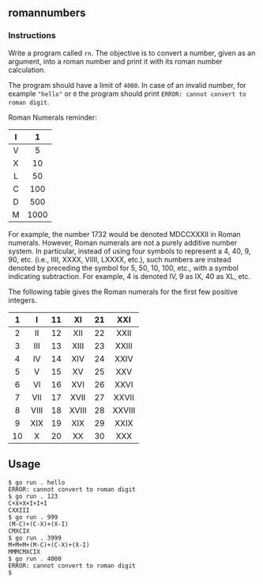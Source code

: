 ## romannumbers

### Instructions

Write a program called `rn`. The objective is to convert a number, given as an argument, into a roman number and print it with its roman number calculation.

The program should have a limit of `4000`. In case of an invalid number, for example `"hello"` or `0` the program should print `ERROR: cannot convert to roman digit`.

Roman Numerals reminder:

|  I  |  1   |
| :-: | :--: |
|  V  |  5   |
|  X  |  10  |
|  L  |  50  |
|  C  | 100  |
|  D  | 500  |
|  M  | 1000 |

For example, the number 1732 would be denoted MDCCXXXII in Roman numerals. However, Roman numerals are not a purely additive number system. In particular, instead of using four symbols to represent a 4, 40, 9, 90, etc. (i.e., IIII, XXXX, VIIII, LXXXX, etc.), such numbers are instead denoted by preceding the symbol for 5, 50, 10, 100, etc., with a symbol indicating subtraction. For example, 4 is denoted IV, 9 as IX, 40 as XL, etc.

The following table gives the Roman numerals for the first few positive integers.

|  1  |  I   | 11  |  XI   | 21  |  XXI   |
| :-: | :--: | :-: | :---: | :-: | :----: |
|  2  |  II  | 12  |  XII  | 22  |  XXII  |
|  3  | III  | 13  | XIII  | 23  | XXIII  |
|  4  |  IV  | 14  |  XIV  | 24  |  XXIV  |
|  5  |  V   | 15  |  XV   | 25  |  XXV   |
|  6  |  VI  | 16  |  XVI  | 26  |  XXVI  |
|  7  | VII  | 17  | XVII  | 27  | XXVII  |
|  8  | VIII | 18  | XVIII | 28  | XXVIII |
|  9  | XIX  | 19  |  XIX  | 29  |  XXIX  |
| 10  |  X   | 20  |  XX   | 30  |  XXX   |

## Usage

```console
$ go run . hello
ERROR: cannot convert to roman digit
$ go run . 123
C+X+X+I+I+I
CXXIII
$ go run . 999
(M-C)+(C-X)+(X-I)
CMXCIX
$ go run . 3999
M+M+M+(M-C)+(C-X)+(X-I)
MMMCMXCIX
$ go run . 4000
ERROR: cannot convert to roman digit
$
```
